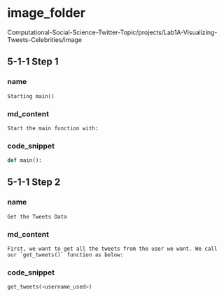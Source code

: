 # image_folder

Computational-Social-Science-Twitter-Topic/projects/Lab1A-Visualizing-Tweets-Celebrities/image

## 5-1-1 Step 1
### name
```
Starting main()
```
### md_content
```
Start the main function with:
```
### code_snippet
```python
def main():
```

## 5-1-1 Step 2
### name
```
Get the Tweets Data
```

### md_content
```
First, we want to get all the tweets from the user we want. We call our `get_tweets()` function as below:
```
### code_snippet
```python
get_tweets(<username_used>)
```

